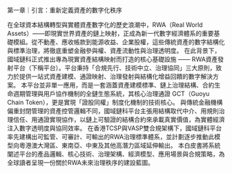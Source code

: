 第一章｜引言：重新定義資產的數字化秩序

在全球資本結構轉型與實體資產數字化的歷史浪潮中，RWA（Real World Assets）——即現實世界資產的鏈上映射，正成為新一代數字經濟體系的重要基礎模組。從不動產、應收帳款到能源收益、企業股權，這些傳統資產的數字結構化與標準治理，將徹底重塑金融參與權、資產流動性與治理透明度。
在此背景下，國域鏈科正式推出專為現實資產結構映射而打造的核心基礎設施 —— RWA資產發射平台（下稱平台）。平台秉持「合規先行、技術中立、治理協同」三大原則，致力於提供一站式資產建模、通證映射、治理發射與結構化增益回饋的數字解決方案。
本平台並非單一應用，而是一套涵蓋資產建模標準、鏈上治理結構、合約生命週期管理與用戶協作機制的全鏈生態系統，其核心治理通證 GCT（Guoyu Chain Token），更是實現「證股同權」制度化機制的技術核心。
與傳統金融機構偏重封閉管理的資產控管邏輯不同，國域鏈科平台主張用結構取代中介、用規則治理信任、用通證實現協作，以鏈上可驗證的結構合約來承載真實價值，為實體經濟注入數字透明度與協同效率。
在香港TCSP與VASP雙合規架構下，國域鏈科平台率先建構出可監管、可審計、可輸出的RWA治理標準體系，並計劃逐步推動此模型向粵港澳大灣區、東南亞、中東及其他高潛力區域延伸輸出。
本白皮書將系統闡述平台的產品邏輯、核心技術、治理架構、經濟模型、應用場景與合規策略，為全球讀者呈現一份關於RWA未來治理秩序的建設藍圖。
